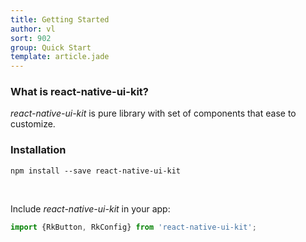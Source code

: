 ```yaml
---
title: Getting Started
author: vl
sort: 902
group: Quick Start
template: article.jade
---
```


### What is react-native-ui-kit?

*react-native-ui-kit* is pure library with set of components that ease to customize.

### Installation

```
npm install --save react-native-ui-kit
```

<br/>

Include *react-native-ui-kit* in your app:

```javascript
import {RkButton, RkConfig} from 'react-native-ui-kit';
```



